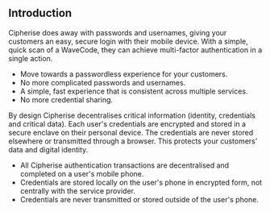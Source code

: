 ## Introduction
Cipherise does away with passwords and usernames, giving your customers an easy, secure
login with their mobile device. With a simple, quick scan of a WaveCode, they can achieve 
multi-factor authentication in a single action.

 * Move towards a passwordless experience for your customers.
 * No more complicated passwords and usernames.
 * A simple, fast experience that is consistent across multiple services.
 * No more credential sharing.
 
By design Cipherise decentralises critical information (identity, credentials and critical 
data). Each user's credentials are encrypted and stored in a secure enclave on their personal
device. The credentials are never stored elsewhere or transmitted through a browser. This 
protects your customers' data and digital identity.

 * All Cipherise authentication transactions are decentralised and completed on a user's mobile phone.
 * Credentials are stored locally on the user's phone in encrypted form, not centrally with the service provider.
 * Credentials are never transmitted or stored outside of the user's phone.